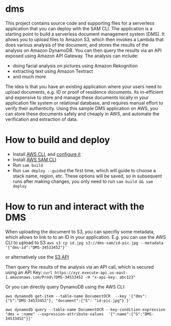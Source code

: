 # dms

This project contains source code and supporting files for a serverless application that you can deploy with the SAM CLI. The application is a starting point to build a serverless document management system (DMS). It allows you to upload files to Amazon S3, which then invokes a Lambda that does various analysis of the document, and stores the results of the analysis on Amazon DynamoDB. You can then query the results via an API exposed using Amazon API Gateway.
The analysis can include:
- doing facial analysis on pictures using Amazon Rekognition
- extracting text using Amazon Textract
- and much more

The idea is that you have an existing application where your users need to upload documents, e.g. ID or proof of residence documents. Its in-efficient and expensive to store and manage these documents locally in your application file system or relational database, and requires manual effort to verify their authenticity. Using this sample DMS application on AWS, you can store these documents safely and cheaply in AWS, and automate the verification and extraction of data.


# How to build and deploy
- Install [AWS CLI](https://docs.aws.amazon.com/cli/latest/userguide/install-cliv2.html), and  [configure it](https://docs.aws.amazon.com/cli/latest/userguide/cli-configure-quickstart.html#cli-configure-quickstart-config)
- Install [AWS SAM CLI](https://docs.aws.amazon.com/serverless-application-model/latest/developerguide/serverless-sam-cli-install.html)
- Run `sam build`
- Run `sam deploy --guided` the first time, which will guide to choose a stack name, region, etc. These options will be saved, so in subsequent runs after making changes, you only need to run `sam build && sam deploy`

# How to run and interact with the DMS

When uploading the document to S3, you can specifiy some metadata, which allows to link to to an ID in your application. E.g. you can use the AWS CLI to upload to S3
`aws s3 cp id.jpg s3://dms-sam/id-pic.jpg --metadata '{"dms-id":"DMS-34533452"}'`

or alternatively use the [S3 API](https://docs.aws.amazon.com/AmazonS3/latest/API/API_PutObject.html)

Then query the results of the analysis via an API call, which is secured using an API Key:
`curl https://xyz.execute-api.us-east-1.amazonaws.com/Prod\?DMS-34533452 -H "x-api-key: abc123"`


Or you can directly query DynamoDB using the AWS CLI:

`aws dynamodb get-item --table-name DocumentOCR  --key '{"dms": {"S":"DMS-34533452"}, "document":{"S": "id-pic.jpg"} }' `

`aws dynamodb query --table-name DocumentOCR --key-condition-expression "dms = :name" --expression-attribute-values  '{":name":{"S":"DMS-34533452"}}'`

